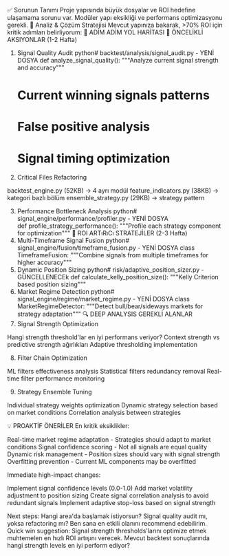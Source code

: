 ✅ Sorunun Tanımı
Proje yapısında büyük dosyalar ve ROI hedefine ulaşamama sorunu var. Modüler yapı eksikliği ve performans optimizasyonu gerekli.
📌 Analiz & Çözüm Stratejisi
Mevcut yapınıza bakarak, >70% ROI için kritik adımları belirliyorum:
🔧 ADİM ADİM YOL HARİTASI
🚀 ÖNCELİKLİ AKSIYONLAR (1-2 Hafta)
1. Signal Quality Audit
python# backtest/analysis/signal_audit.py - YENİ DOSYA
def analyze_signal_quality():
    """Analyze current signal strength and accuracy"""
    # Current winning signals patterns
    # False positive analysis  
    # Signal timing optimization
2. Critical Files Refactoring

backtest_engine.py (52KB) → 4 ayrı modül
feature_indicators.py (38KB) → kategori bazlı bölüm
ensemble_strategy.py (29KB) → strategy pattern

3. Performance Bottleneck Analysis
python# signal_engine/performance/profiler.py - YENİ DOSYA  
def profile_strategy_performance():
    """Profile each strategy component for optimization"""
🎯 ROI ARTıRıCı STRATEJİLER (2-3 Hafta)
4. Multi-Timeframe Signal Fusion
python# signal_engine/fusion/timeframe_fusion.py - YENİ DOSYA
class TimeframeFusion:
    """Combine signals from multiple timeframes for higher accuracy"""
5. Dynamic Position Sizing
python# risk/adaptive_position_sizer.py - GÜNCELLENECEk
def calculate_kelly_position_size():
    """Kelly Criterion based position sizing"""
6. Market Regime Detection
python# signal_engine/regime/market_regime.py - YENİ DOSYA
class MarketRegimeDetector:
    """Detect bull/bear/sideways markets for strategy adaptation"""
🔍 DEEP ANALYSIS GEREKLİ ALANLAR
7. Signal Strength Optimization

Hangi strength threshold'lar en iyi performans veriyor?
Context strength vs predictive strength ağırlıkları
Adaptive thresholding implementation

8. Filter Chain Optimization

ML filters effectiveness analysis
Statistical filters redundancy removal
Real-time filter performance monitoring

9. Strategy Ensemble Tuning

Individual strategy weights optimization
Dynamic strategy selection based on market conditions
Correlation analysis between strategies

💡 PROAKTİF ÖNERİLER
En kritik eksiklikler:

Real-time market regime adaptation - Strategies should adapt to market conditions
Signal confidence scoring - Not all signals are equal quality
Dynamic risk management - Position sizes should vary with signal strength
Overfitting prevention - Current ML components may be overfitted

Immediate high-impact changes:

Implement signal confidence levels (0.0-1.0)
Add market volatility adjustment to position sizing
Create signal correlation analysis to avoid redundant signals
Implement adaptive stop-loss based on signal strength

Next steps: Hangi area'da başlamak istiyorsun? Signal quality audit mı, yoksa refactoring mı? Ben sana en etkili olanını recommend edebilirim.
Quick win suggestion: Signal strength thresholds'larını optimize etmek muhtemelen en hızlı ROI artışını verecek. Mevcut backtest sonuçlarında hangi strength levels en iyi perform ediyor?